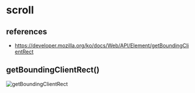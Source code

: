 # scroll

## references
+ https://developer.mozilla.org/ko/docs/Web/API/Element/getBoundingClientRect

## getBoundingClientRect()
<img src="" alt="getBoundingClientRect"/>
